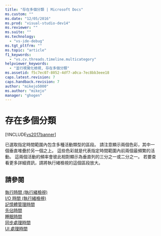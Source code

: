 ```yaml
---
title: "存在多個分類 | Microsoft Docs"
ms.custom: ""
ms.date: "12/05/2016"
ms.prod: "visual-studio-dev14"
ms.reviewer: ""
ms.suite: ""
ms.technology: 
  - "vs-ide-debug"
ms.tgt_pltfrm: ""
ms.topic: "article"
f1_keywords: 
  - "vs.cv.threads.timeline.multicategory"
helpviewer_keywords: 
  - "並行視覺化檢視, 存在多個分類"
ms.assetid: f5c7ec07-8052-4df7-a0ca-7ec8bb3eee18
caps.latest.revision: 7
caps.handback.revision: 7
author: "mikejo5000"
ms.author: "mikejo"
manager: "ghogen"
---
```

# 存在多個分類
[!INCLUDE[vs2017banner](../code-quality/includes/vs2017banner.md)]

已選取指定時間範圍內包含多種活動類型的區段。  請注意顯示兩個色彩，其中一個垂直堆疊於另一個之上。  這些色彩就是代表指定時間範圍內前兩個最頻繁的活動。  這兩個活動的頻率會彼此相對顯示為垂直列的三分之一或二分之一。  若要查看更多詳細資訊，請將執行緒檢視的這個區段放大。  
  
## 請參閱  
 [執行時間 \(執行緒檢視\)](../profiling/execution-time-threads-view.md)   
 [I\/O 時間 \(執行緒檢視\)](../profiling/i-o-time-threads-view.md)   
 [記憶體管理時間](../profiling/memory-management-time.md)   
 [先佔時間](../profiling/preemption-time.md)   
 [睡眠時間](../profiling/sleep-time.md)   
 [同步處理時間](../profiling/synchronization-time.md)   
 [UI 處理時間](../profiling/ui-processing-time.md)